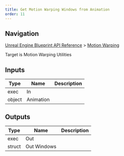 ```yaml
---
title: Get Motion Warping Windows from Animation
order: 11
---
```

## Navigation

[Unreal Engine Blueprint API Reference](https://dev.epicgames.com/documentation/en-us/unreal-engine/BlueprintAPI) > [Motion Warping](https://dev.epicgames.com/documentation/en-us/unreal-engine/BlueprintAPI/MotionWarping)

Target is Motion Warping Utilities

## Inputs

| Type | Name | Description |
| --- | --- | --- |
| exec | In |  |
| object | Animation |  |

## Outputs

| Type | Name | Description |
| --- | --- | --- |
| exec | Out |  |
| struct | Out Windows |  |
